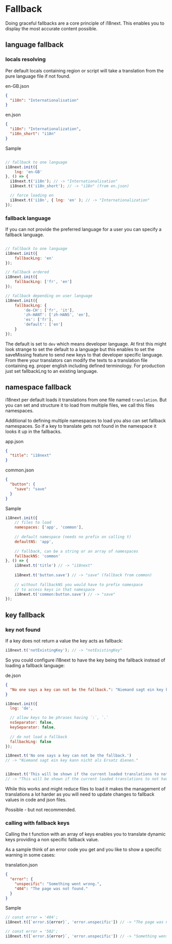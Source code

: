 <!-- toc -->
# Fallback

Doing graceful fallbacks are a core principle of i18next. This enables you to display the most accurate content possible.

## language fallback

### locals resolving

Per default locals containing region or script will take a translation from the pure language file if not found.

en-GB.json

```json
{
  "i18n": "Internationalisation"
}
```

en.json

```json
{
  "i18n": "Internationalization",
  "i18n_short": "i18n"
}
```

Sample

```js

// fallback to one language
i18next.init({
    lng: 'en-GB'
}, () => {
  i18next.t('i18n'); // -> "Internationalisation"
  i18next.t('i18n_short'); // -> "i18n" (from en.json)

  // force loading en
  i18next.t('i18n', { lng: 'en' ); // -> "Internationalization"
});
```


### fallback language

If you can not provide the preferred language for a user you can specify a fallback language.

```js

// fallback to one language
i18next.init({
    fallbackLng: 'en'
});

// fallback ordered
i18next.init({
    fallbackLng: ['fr', 'en']
});

// fallback depending on user language
i18next.init({
    fallbackLng: { 
        'de-CH': ['fr', 'it'], 
        'zh-HANT': ['zh-HANS', 'en'],
        'es': ['fr'],
        'default': ['en']
    }
});
```

The default is set to `dev` which means developer language. At first this might look strange to set the default to a language but this enables to set the saveMissing feature to send new keys to that developer specific language. From there your translators can modify the texts to a translation file containing eg. proper english including defined terminology. For production just set fallbackLng to an existing language.

## namespace fallback

i18next per default loads it translations from one file named `translation`. But you can set and structure it to load from multiple files, we call this files namespaces.

Additional to defining multiple namespaces to load you also can set fallback namespaces. So if a key to translate gets not found in the namespace it looks it up in the fallbacks.

app.json

```json
{
  "title": "i18next"
}
```

common.json

```json
{
  "button": {
    "save": "save"
  }
}
```

Sample

```js
i18next.init({
    // files to load
    namespaces: ['app', 'common'],
    
    // default namespace (needs no prefix on calling t)
    defaultNS: 'app',
    
    // fallback, can be a string or an array of namespaces
    fallbackNS: 'common'
}, () => {
    i18next.t('title') // -> "i18next"
    
    i18next.t('button.save') // -> "save" (fallback from common)
    
    // without fallbackNS you would have to prefix namespace 
    // to access keys in that namespace
    i18next.t('common:button.save') // -> "save"
});
```

## key fallback

### key not found

If a key does not return a value the key acts as fallback:

```js
i18next.t('notExistingKey'); // -> "notExistingKey"
```

So you could configure i18next to have the key being the fallback instead of loading a fallback language:

de.json

```json
{
  "No one says a key can not be the fallback.": "Niemand sagt ein key kann nicht als Ersatz dienen."
}
```

```js
i18next.init({
  lng: 'de',

  // allow keys to be phrases having `:`, `.`
  nsSeparator: false,
  keySeparator: false,
  
  // do not load a fallback
  fallbackLng: false
});

i18next.t('No one says a key can not be the fallback.')
// -> "Niemand sagt ein key kann nicht als Ersatz dienen."


i18next.t('This will be shown if the current loaded translations to not have this.');
// -> "This will be shown if the current loaded translations to not have this."
```

While this works and might reduce files to load it makes the management of translations a lot harder as you will need to update changes to fallback values in code and json files.

Possible - but not recommended.

### calling with fallback keys

Calling the t function with an array of keys enables you to translate dynamic keys providing a non specific fallback value.

As a sample think of an error code you get and you like to show a specific warning in some cases:

translation.json

```json
{
  "error": {
    "unspecific": "Something went wrong.",
    "404": "The page was not found."
  }
}
```

Sample

```js
// const error = '404';
i18next.t([`error.${error}`, 'error.unspecific']) // -> "The page was not found"

// const error = '502';
i18next.t([`error.${error}`, 'error.unspecific']) // -> "Something went wrong"

```